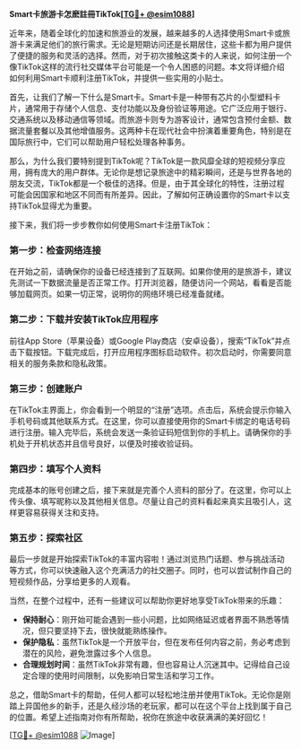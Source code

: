 **Smart卡旅游卡怎麽註冊TikTok[[TG💪+ @esim1088](https://t.me/s/esim1088)]**

近年来，随着全球化的加速和旅游业的发展，越来越多的人选择使用Smart卡或旅游卡来满足他们的旅行需求。无论是短期访问还是长期居住，这些卡都为用户提供了便捷的服务和灵活的选择。然而，对于初次接触这类卡的人来说，如何注册一个像TikTok这样的流行社交媒体平台可能是一个令人困惑的问题。本文将详细介绍如何利用Smart卡顺利注册TikTok，并提供一些实用的小贴士。

首先，让我们了解一下什么是Smart卡。Smart卡是一种带有芯片的小型塑料卡片，通常用于存储个人信息、支付功能以及身份验证等用途。它广泛应用于银行、交通系统以及移动通信等领域。而旅游卡则专为游客设计，通常包含预付金额、数据流量套餐以及其他增值服务。这两种卡在现代社会中扮演着重要角色，特别是在国际旅行中，它们可以帮助用户轻松处理各种事务。

那么，为什么我们要特别提到TikTok呢？TikTok是一款风靡全球的短视频分享应用，拥有庞大的用户群体。无论你是想记录旅途中的精彩瞬间，还是与世界各地的朋友交流，TikTok都是一个极佳的选择。但是，由于其全球化的特性，注册过程可能会因国家和地区不同而有所差异。因此，了解如何正确设置你的Smart卡以支持TikTok显得尤为重要。

接下来，我们将一步步教你如何使用Smart卡注册TikTok：

### 第一步：检查网络连接

在开始之前，请确保你的设备已经连接到了互联网。如果你使用的是旅游卡，建议先测试一下数据流量是否正常工作。打开浏览器，随便访问一个网站，看看是否能够加载网页。如果一切正常，说明你的网络环境已经准备就绪。

### 第二步：下载并安装TikTok应用程序

前往App Store（苹果设备）或Google Play商店（安卓设备），搜索“TikTok”并点击下载按钮。下载完成后，打开应用程序图标启动软件。初次启动时，你需要同意相关的服务条款和隐私政策。

### 第三步：创建账户

在TikTok主界面上，你会看到一个明显的“注册”选项。点击后，系统会提示你输入手机号码或其他联系方式。在这里，你可以直接使用你的Smart卡绑定的电话号码进行注册。输入完毕后，系统会发送一条验证码短信到你的手机上。请确保你的手机处于开机状态并且信号良好，以便及时接收验证码。

### 第四步：填写个人资料

完成基本的账号创建之后，接下来就是完善个人资料的部分了。在这里，你可以上传头像、填写昵称以及其他相关信息。尽量让自己的资料看起来真实且吸引人，这样更容易获得关注和支持。

### 第五步：探索社区

最后一步就是开始探索TikTok的丰富内容啦！通过浏览热门话题、参与挑战活动等方式，你可以快速融入这个充满活力的社交圈子。同时，也可以尝试制作自己的短视频作品，分享给更多的人观看。

当然，在整个过程中，还有一些建议可以帮助你更好地享受TikTok带来的乐趣：

- **保持耐心**：刚开始可能会遇到一些小问题，比如网络延迟或者界面不熟悉等情况，但只要坚持下去，很快就能熟练操作。
- **保护隐私**：虽然TikTok是一个开放平台，但在发布任何内容之前，务必考虑到潜在的风险，避免泄露过多个人信息。
- **合理规划时间**：虽然TikTok非常有趣，但也容易让人沉迷其中。记得给自己设定合理的使用时间限制，以免影响日常生活和学习工作。

总之，借助Smart卡的帮助，任何人都可以轻松地注册并使用TikTok。无论你是刚踏上异国他乡的新手，还是久经沙场的老玩家，都可以在这个平台上找到属于自己的位置。希望上述指南对你有所帮助，祝你在旅途中收获满满的美好回忆！

[[TG💪+ @esim1088](https://t.me/s/esim1088) ![Image](https://i.postimg.cc/4NQfJmqS/Snipaste-2025-05-13-00-14-12.png)]